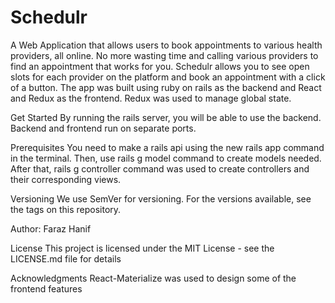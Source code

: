 # Schedulr

A Web Application that allows users to book appointments to various health providers, all online. No more wasting time and calling various providers to find an appointment that works for you. Schedulr allows you to see open slots for each provider on the platform and book an appointment with a click of a button. The app was built using ruby on rails as the backend and React and Redux as the frontend. Redux was used to manage global state.

Get Started By running the rails server, you will be able to use the backend. Backend and frontend run on separate ports. 

Prerequisites You need to make a rails api using the new rails app command in the terminal. Then, use rails g model command to create models needed. After that, rails g controller command was used to create controllers and their corresponding views.


Versioning We use SemVer for versioning. For the versions available, see the tags on this repository.

Author: Faraz Hanif 

License This project is licensed under the MIT License - see the LICENSE.md file for details

Acknowledgments React-Materialize was used to design some of the frontend features
